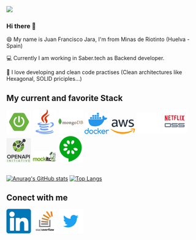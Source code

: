![](https://komarev.com/ghpvc/?username=jfjara&color=green)

### Hi there 👋


😄 My name is Juan Francisco Jara, I'm from Minas de Riotinto (Huelva - Spain)

💻 Currently I am working in Saber.tech as Backend developer. 

📝 I love developing and clean code practises (Clean architectures like Hexagonal, SOLID priciples...)

<h2>My current and favorite Stack</h2>
<a href="https://spring.io/projects/spring-boot"><img src="https://github.com/jfjara/jfjara/blob/main/spring_boot_icon.png" alt="Spring boot framework"/></a>
<a href="https://www.java.com/"><img src="https://github.com/jfjara/jfjara/blob/main/java.png" alt="Java"/></a>
<a href="https://www.mongodb.com/"><img src="https://github.com/jfjara/jfjara/blob/main/mongodb-226029.png" alt="MongoDB"/></a>
<a href="https://www.docker.com/"><img src="https://github.com/jfjara/jfjara/blob/main/vertical-logo-monochromatic.png" alt="Docker"/></a>
<a href="https://aws.amazon.com/"><img src="https://github.com/jfjara/jfjara/blob/main/1280px-Amazon_Web_Services_Logo.svg.png" alt="Amazon Web Services"/></a>
<a href="https://github.com/"><img src="https://github.com/jfjara/jfjara/blob/main/github_icon.png" alt="Github"/></a>
<a href="https://spring.io/projects/spring-cloud-netflix"><img src="https://github.com/jfjara/jfjara/blob/main/netflixoss.png" alt="Netflix Oss"/></a>
<a href="https://www.openapis.org/"><img src="https://github.com/jfjara/jfjara/blob/main/openapi.png" alt="OpenApi"/></a>
<a href="https://site.mockito.org/"><img src="https://github.com/jfjara/jfjara/blob/main/logo.jpg" alt="Mockito"/></a>
<a href="https://cucumber.io/"><img src="https://github.com/jfjara/jfjara/blob/main/cucumber_icon.png" alt="cucumber"/></a>

<h2></h2>

[![Anurag's GitHub stats](https://github-readme-stats.vercel.app/api?username=jfjara)](https://github.com/anuraghazra/github-readme-stats)
[![Top Langs](https://github-readme-stats.vercel.app/api/top-langs/?username=jfjara&layout=compact)](https://github.com/anuraghazra/github-readme-stats)
<!--[![willianrod's wakatime stats](https://github-readme-stats.vercel.app/api/wakatime?username=juanfranciscojara@gmail.com)](https://github.com/anuraghazra/github-readme-stats)-->

<h2>Conect with me</h2>

<a href="https://www.linkedin.com/in/juan-francisco-jara-bellido-72103b153/"><img src="https://github.com/jfjara/jfjara/blob/main/linkedin.png" alt="Linkedin"/></a>
<a href="https://es.stackoverflow.com/users/250162/jfjara"><img src="https://github.com/jfjara/jfjara/blob/main/E-CoWzaWUAIeIBB.png" alt="StackOverFlow"/></a>
<a href="https://twitter.com/wan_fran"><img src="https://github.com/jfjara/jfjara/blob/main/logo.png" alt="Twitter"/></a>
